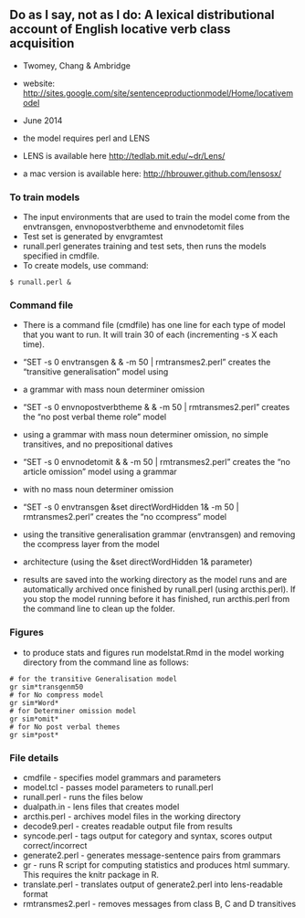 ## Do as I say, not as I do: A lexical distributional account of English locative verb class acquisition
- Twomey, Chang & Ambridge 
- website: http://sites.google.com/site/sentenceproductionmodel/Home/locativemodel
- June 2014

- the model requires perl and LENS
- LENS is available here http://tedlab.mit.edu/~dr/Lens/
- a mac version is available here: http://hbrouwer.github.com/lensosx/

### To train models
- The input environments that are used to train the model come from the envtransgen, envnopostverbtheme and envnodetomit files
- Test set is generated by envgramtest 
- runall.perl generates training and test sets, then runs the models specified in cmdfile.
- To create models, use command:
```
$ runall.perl & 
```

### Command file
- There is a command file (cmdfile) has one line for each type of model that you want to run.  It will train 30 of each (incrementing -s X each time).  
- “SET -s 0 envtransgen & & -m 50 | rmtransmes2.perl” creates the “transitive generalisation” model using 
- a grammar with mass noun determiner omission
- “SET -s 0 envnopostverbtheme & & -m 50 | rmtransmes2.perl” creates the “no post verbal theme role” model 
- using a grammar with mass noun determiner omission, no simple transitives, and no prepositional datives 
- “SET -s 0 envnodetomit & & -m 50 | rmtransmes2.perl” creates the “no article omission” model using a grammar 
- with no mass noun determiner omission 
- “SET -s 0 envtransgen &set directWordHidden 1& -m 50 | rmtransmes2.perl” creates the “no ccompress” model 
- using the transitive generalisation grammar (envtransgen) and removing the ccompress layer from the model 
- architecture (using the &set directWordHidden 1& parameter)

- results are saved into the working directory as the model runs and are automatically archived once finished by runall.perl (using arcthis.perl). If you stop the model running before it has finished, run arcthis.perl from the command line to clean up the folder.

### Figures
- to produce stats and figures run modelstat.Rmd in the model working directory from the command line as follows:
```
# for the transitive Generalisation model
gr sim*transgenm50
# for No compress model
gr sim*Word*
# for Determiner omission model
gr sim*omit*
# for No post verbal themes
gr sim*post* 
```

### File details
- cmdfile - specifies model grammars and parameters
- model.tcl - passes model parameters to runall.perl
- runall.perl - runs the files below
- dualpath.in - lens files that creates model
- arcthis.perl - archives model files in the working directory
- decode9.perl - creates readable output file from results 
- syncode.perl - tags output for category and syntax, scores output correct/incorrect
- generate2.perl - generates message-sentence pairs from grammars
- gr - runs R script for computing statistics and produces html summary.  This requires the knitr package in R.
- translate.perl - translates output of generate2.perl into lens-readable format
- rmtransmes2.perl - removes messages from class B, C and D transitives
